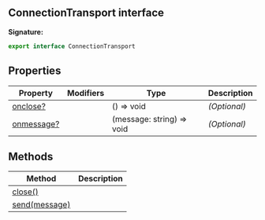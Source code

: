 ## ConnectionTransport interface

**Signature:**

```typescript
export interface ConnectionTransport
```

## Properties

| Property                                                   | Modifiers | Type                         | Description       |
| ---------------------------------------------------------- | --------- | ---------------------------- | ----------------- |
| [onclose?](./puppeteer.connectiontransport.onclose.md)     |           | () =&gt; void                | <i>(Optional)</i> |
| [onmessage?](./puppeteer.connectiontransport.onmessage.md) |           | (message: string) =&gt; void | <i>(Optional)</i> |

## Methods

| Method                                                   | Description |
| -------------------------------------------------------- | ----------- |
| [close()](./puppeteer.connectiontransport.close.md)      |             |
| [send(message)](./puppeteer.connectiontransport.send.md) |             |
